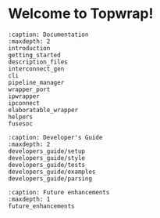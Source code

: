 # Welcome to Topwrap!

```{toctree}
:caption: Documentation
:maxdepth: 2
introduction
getting_started
description_files
interconnect_gen
cli
pipeline_manager
wrapper_port
ipwrapper
ipconnect
elaboratable_wrapper
helpers
fusesoc
```

```{toctree}
:caption: Developer's Guide
:maxdepth: 2
developers_guide/setup
developers_guide/style
developers_guide/tests
developers_guide/examples
developers_guide/parsing
```

```{toctree}
:caption: Future enhancements
:maxdepth: 1
future_enhancements
```
